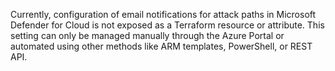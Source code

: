Currently, configuration of email notifications for attack paths in Microsoft Defender for Cloud is not exposed as a Terraform resource or attribute. This setting can only be managed manually through the Azure Portal or automated using other methods like ARM templates, PowerShell, or REST API.